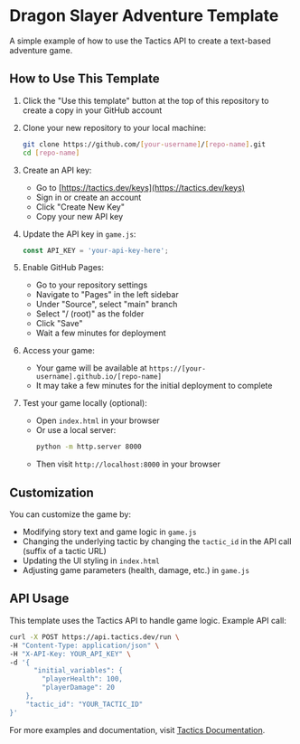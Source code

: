 # Dragon Slayer Adventure Template

A simple example of how to use the Tactics API to create a text-based adventure game.

## How to Use This Template

1. Click the "Use this template" button at the top of this repository to create a copy in your GitHub account
2. Clone your new repository to your local machine:
   ```bash
   git clone https://github.com/[your-username]/[repo-name].git
   cd [repo-name]
   ```
3. Create an API key:
   - Go to [https://tactics.dev/keys](https://tactics.dev/keys)
   - Sign in or create an account
   - Click "Create New Key"
   - Copy your new API key

4. Update the API key in `game.js`:
   ```javascript
   const API_KEY = 'your-api-key-here';
   ```

5. Enable GitHub Pages:
   - Go to your repository settings
   - Navigate to "Pages" in the left sidebar
   - Under "Source", select "main" branch
   - Select "/ (root)" as the folder
   - Click "Save"
   - Wait a few minutes for deployment

6. Access your game:
   - Your game will be available at `https://[your-username].github.io/[repo-name]`
   - It may take a few minutes for the initial deployment to complete

7. Test your game locally (optional):
   - Open `index.html` in your browser
   - Or use a local server:
     ```bash
     python -m http.server 8000
     ```
   - Then visit `http://localhost:8000` in your browser

## Customization

You can customize the game by:
- Modifying story text and game logic in `game.js`
- Changing the underlying tactic by changing the `tactic_id` in the API call (suffix of a tactic URL)
- Updating the UI styling in `index.html`
- Adjusting game parameters (health, damage, etc.) in `game.js`

## API Usage

This template uses the Tactics API to handle game logic. Example API call:

```bash
curl -X POST https://api.tactics.dev/run \
-H "Content-Type: application/json" \
-H "X-API-Key: YOUR_API_KEY" \
-d '{
      "initial_variables": {
        "playerHealth": 100,
        "playerDamage": 20
    },
    "tactic_id": "YOUR_TACTIC_ID"
}'
```

For more examples and documentation, visit [Tactics Documentation](https://tactics.dev/docs).

